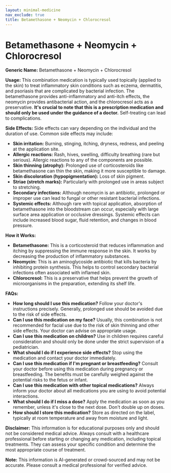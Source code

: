 ```yaml
---
layout: minimal-medicine
nav_exclude: true
title: Betamethasone + Neomycin + Chlorocresol
---
```


# Betamethasone + Neomycin + Chlorocresol

**Generic Name:** Betamethasone + Neomycin + Chlorocresol

**Usage:** This combination medication is typically used topically (applied to the skin) to treat inflammatory skin conditions such as eczema, dermatitis, and psoriasis that are complicated by bacterial infection.  The betamethasone provides anti-inflammatory and anti-itch effects, the neomycin provides antibacterial action, and the chlorocresol acts as a preservative.  **It's crucial to note that this is a prescription medication and should only be used under the guidance of a doctor.**  Self-treating can lead to complications.

**Side Effects:**  Side effects can vary depending on the individual and the duration of use. Common side effects may include:

* **Skin irritation:** Burning, stinging, itching, dryness, redness, and peeling at the application site.
* **Allergic reactions:** Rash, hives, swelling, difficulty breathing (rare but serious).  Allergic reactions to any of the components are possible.
* **Skin thinning (atrophy):** Prolonged use of corticosteroids like betamethasone can thin the skin, making it more susceptible to damage.
* **Skin discoloration (hypopigmentation):**  Loss of skin pigment.
* **Striae (stretch marks):** Particularly with prolonged use in areas subject to stretching.
* **Secondary infections:**  Although neomycin is an antibiotic, prolonged or improper use can lead to fungal or other resistant bacterial infections.
* **Systemic effects:** Although rare with topical application, absorption of betamethasone into the bloodstream can occur, especially with large surface area application or occlusive dressings. Systemic effects can include increased blood sugar, fluid retention, and changes in blood pressure.

**How it Works:**

* **Betamethasone:** This is a corticosteroid that reduces inflammation and itching by suppressing the immune response in the skin. It works by decreasing the production of inflammatory substances.
* **Neomycin:** This is an aminoglycoside antibiotic that kills bacteria by inhibiting protein synthesis. This helps to control secondary bacterial infections often associated with inflamed skin.
* **Chlorocresol:**  This is a preservative that helps prevent the growth of microorganisms in the preparation, extending its shelf life.


**FAQs:**

* **How long should I use this medication?**  Follow your doctor's instructions precisely.  Generally, prolonged use should be avoided due to the risk of side effects.
* **Can I use this medication on my face?**  Usually, this combination is not recommended for facial use due to the risk of skin thinning and other side effects. Your doctor can advise on appropriate usage.
* **Can I use this medication on children?**  Use in children requires careful consideration and should only be done under the strict supervision of a pediatrician.
* **What should I do if I experience side effects?**  Stop using the medication and contact your doctor immediately.
* **Can I use this medication if I'm pregnant or breastfeeding?**  Consult your doctor before using this medication during pregnancy or breastfeeding.  The benefits must be carefully weighed against the potential risks to the fetus or infant.
* **Can I use this medication with other topical medications?**  Always inform your doctor about all medications you are using to avoid potential interactions.
* **What should I do if I miss a dose?**  Apply the medication as soon as you remember, unless it's close to the next dose.  Don't double up on doses.
* **How should I store this medication?** Store as directed on the label, typically at room temperature and away from moisture and light.


**Disclaimer:** This information is for educational purposes only and should not be considered medical advice. Always consult with a healthcare professional before starting or changing any medication, including topical treatments.  They can assess your specific condition and determine the most appropriate course of treatment.


**Note:** This information is AI-generated or crowd-sourced and may not be accurate. Please consult a medical professional for verified advice.